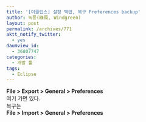 ```yaml
---
title: '[이클립스] 설정 백업, 복구 Preferences backup'
author: 녹풍(綠風, Windgreen)
layout: post
permalink: /archives/771
aktt_notify_twitter:
  - yes
daumview_id:
  - 36807747
categories:
  - 개발 툴
tags:
  - Eclipse
---
```

<div>
  <b>File > Export > General > Preferences</b>
</div>

<div>
  여기 가면 있다.
</div>

<div>
  복구는
</div>

<div>
  <b>File > Import > General > Preferences</b>
</div>
